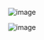 ![image](https://user-images.githubusercontent.com/109639975/201847364-bca0b6ef-06e6-415c-8196-3bb0f8ed9de8.png)

![image](https://user-images.githubusercontent.com/109639975/202055358-d40c04c1-5a17-48fd-a410-2b640d2355d0.png)